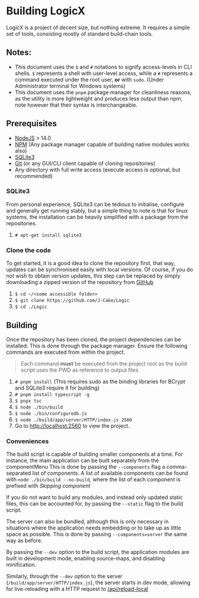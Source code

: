 # Building LogicX

LogicX is a project of decent size, but nothing extreme. 
It requires a simple set of tools, consisting mostly of standard build-chain tools. 

## Notes:
* This document uses the `$` and `#` notations to signify access-levels in CLI shells.
`$` represents a shell with user-level access, while a `#` represents a command executed under the root user, **or** with `sudo`. (Under Administrator terminal for Windows systems)
* This document uses the `pnpm` package manager for cleanliness reasons, as the utility is more lightweight and produces less output than npm, note however that their syntax is interchangeable.


## Prerequisites

* [NodeJS](https://nodejs.org) > 14.0
* [NPM](https://npmjs.com) (Any package manager capable of building native modules works also)
* [SQLite3](https://npmjs.com/package/sqlite3) 
* [Git](https://git-scm.com) (or any GUI/CLI client capable of cloning repositories)
* Any directory with full write access (execute access is optional, but recommended)

### SQLite3
From personal experience, SQLite3 can be tedious to initialise, configure and generally get running stably, 
but a simple thing to note is that for linux systems, the installation can be heavily simplified with a package from the repositories.

1) ```# apt-get install sqlite3```

### Clone the code

To get started, it is a good idea to clone the repository first, that way, 
updates can be synchronised easily with local versions.
Of course, if you do not wish to obtain version updates, 
this step can be replaced by simply downloading a zipped version of the repository from [GitHub](https://github.com/J-Cake/Logic/)

1) ```$ cd ~/<some accessible folder>``` 
2) ```$ git clone https://github.com/J-Cake/Logic```
3) ```$ cd ./Logic```

## Building
Once the repository has been cloned, the project dependencies can be installed. This is done through the package manager.
Ensure the following commands are executed from within the project. 

> Each command **must** be executed from the project root as the build script uses the PWD as reference to output files
> 
1) ```# pnpm install``` (This requires sudo as the binding libraries for BCrypt and SQLite3 require it for building)
2) ```# pnpm install typescript -g```
3) ```$ pnpx tsc```
4) ```$ node ./bin/build```
5) ```$ node ./bin/configuredb.js```
6) ```$ node ./build/app/server/HTTP/index.js 2560```
7) Go to [http://localhost:2560](http://localhost:2560) to view the project.

### Conveniences

The build script is capable of building smaller components at a time. For instance, the main application can be built separately from the componentMenu
This is done by passing the `--components` flag a comma-separated list of components. 
A list of available components can be found with `node ./bin/build --no-build`, where the list of each component is prefixed with *Skipping component*

If you do not want to build any modules, and instead only updated static files, this can be accounted for, by passing the `--static` flag to the build script.

The server can also be bundled, although this is only necessary in situations where the application needs embedding or to take up as little space as possible. This is done by passing `--components=server` the same way as before.

By passing the `--dev` option to the build script, the application modules are built in development mode, enabling source-maps, and disabling minification.

Similarly, through the `--dev` option to the server (`/build/app/server/HTTP/index.js`), the server starts in dev mode, allowing for live-reloading with a HTTP request to [/api/reload-local](http://localhost:2560/api/reload-local)